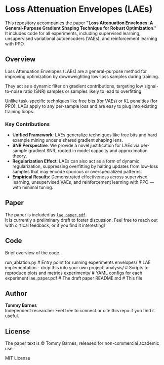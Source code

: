 # Loss Attenuation Envelopes (LAEs)

This repository accompanies the paper **"Loss Attenuation Envelopes: A General-Purpose Gradient Shaping Technique for Robust Optimization."**  
It includes code for all experiments, including supervised learning, unsupervised variational autoencoders (VAEs), and reinforcement learning with PPO.

## Overview

Loss Attenuation Envelopes (LAEs) are a general-purpose method for improving optimization by downweighting low-loss samples during training.

They act as a dynamic filter on gradient contributions, targeting low signal-to-noise ratio (SNR) samples or samples likely to lead to overfitting.

Unlike task-specific techniques like free bits (for VAEs) or KL penalties (for PPO), LAEs apply to any per-sample loss and are easy to plug into existing training loops.

### Key Contributions
- **Unified Framework**: LAEs generalize techniques like free bits and hard example mining under a shared gradient shaping lens.
- **SNR Perspective**: We provide a novel justification for LAEs via per-sample gradient SNR, rooted in model capacity and approximation theory.
- **Regularization Effect**: LAEs can also act as a form of dynamic regularization, suppressing overfitting by halting updates from low-loss samples that may encode spurious or overspecialized patterns.
- **Empirical Results**: Demonstrated effectiveness across supervised learning, unsupervised VAEs, and reinforcement learning with PPO — with minimal tuning.

## Paper

The paper is included as [`lae_paper.pdf`](./lae_paper.pdf).  
It is currently a preliminary draft to foster discussion. Feel free to reach out with cirtical feedback, or if you find it interesting!

## Code

Brief overview of the code.

run_ablation.py      # Entry point for running experiments
envelopes/           # LAE implementation - drop this into your own project!
analysis/            # Scripts to reproduce plots and metrics
experiments/         # YAML configs for each experiment
lae_paper.pdf        # The draft paper
README.md            # This file

## Author

**Tommy Barnes**  
Independent researcher
Feel free to connect or cite this repo if you find it useful.

## License

The paper text is © Tommy Barnes, released for non-commercial academic use.

MIT License